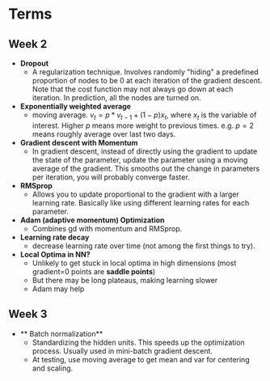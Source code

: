 # Terms

## Week 2

- **Dropout**
    - A regularization technique. Involves randomly "hiding" a predefined
      proportion of nodes to be 0 at each iteration of the gradient descent.
      Note that the cost function may not always go down at each iteration. In
      prediction, all the nodes are turned on. 
- **Exponentially weighted average**
    - moving average. $v_t = p * v_{t-1} + (1-p) x_t$, where $x_t$ is the
      variable of interest. Higher $p$ means more weight to previous times.
      e.g. $p=2$ means roughly average over last two days.
- **Gradient descent with Momentum**
    - In gradient descent, instead of directly using the gradient to 
      update the state of the parameter, update the parameter
      using a moving average of the gradient. This smooths out the
      change in parameters per iteration, you will probably converge 
      faster.
- **RMSprop** 
    - Allows you to update proportional to the gradient with a larger learning
      rate. Basically like using different learning rates for each parameter.
- **Adam (adaptive momentum) Optimization**
    - Combines gd with momentum and RMSprop.
- **Learning rate decay**
    - decrease learning rate over time (not among the first things to try).
- **Local Optima in NN?**
    - Unlikely to get stuck in local optima in high dimensions 
      (most gradient=0 points are **saddle points**)
    - But there may be long plateaus, making learning slower
    - Adam may help

## Week 3

- ** Batch normalization**
    - Standardizing the hidden units. This speeds up the optimization process.
      Usually used in mini-batch gradient descent.
    - At testing, use moving average to get mean and var for centering and
      scaling.
